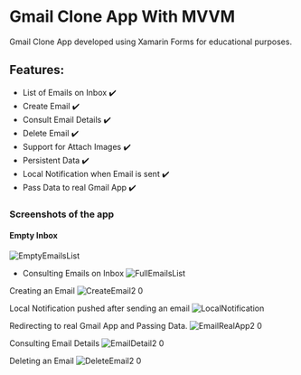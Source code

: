 # Gmail Clone App With MVVM

Gmail Clone App developed using Xamarin Forms for educational purposes.

## Features:
- List of Emails on Inbox ✔️
- Create Email ✔️
- Consult Email Details ✔️
- Delete Email ✔️
- Support for Attach Images ✔️
- Persistent Data ✔️
- Local Notification when Email is sent ✔️
- Pass Data to real Gmail App ✔️


### Screenshots of the app

#### Empty Inbox
![EmptyEmailsList](https://user-images.githubusercontent.com/47201459/132117391-612e381f-4cbe-4d1d-b853-319d87de7f2b.PNG)

- Consulting Emails on Inbox
![FullEmailsList](https://user-images.githubusercontent.com/47201459/132117398-b9367fa1-d955-4a58-91e7-681e18150630.PNG)

Creating an Email
![CreateEmail2 0](https://user-images.githubusercontent.com/47201459/132117402-dfab26e9-262f-4380-8a35-d36ac0dce243.png)

Local Notification pushed after sending an email
![LocalNotification](https://user-images.githubusercontent.com/47201459/132117415-9b739671-4b08-49f6-bafd-0e86e7a720e4.PNG)

Redirecting to real Gmail App and Passing Data.
![EmailRealApp2 0](https://user-images.githubusercontent.com/47201459/132117419-8097bb5d-5a01-444d-b0ab-402dee16e471.png)

Consulting Email Details
![EmailDetail2 0](https://user-images.githubusercontent.com/47201459/132117422-c3eeaaf7-e992-48e1-9a30-c7e0be558c65.png)

Deleting an Email
![DeleteEmail2 0](https://user-images.githubusercontent.com/47201459/132117426-2eaf9322-91c2-406d-bfd9-ccb6c9e1a0eb.png)


